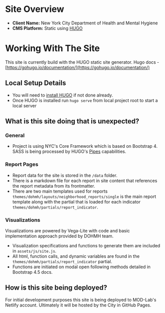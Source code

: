 # Site Overview

* **Client Name:** New York City Department of Health and Mental Hygiene
* **CMS Platform:** Static using [HUGO](https://gohugo.io/)

# Working With The Site
This site is currently build with the HUGO static site generator. Hugo docs - [https://gohugo.io/documentation/](https://gohugo.io/documentation/)

## Local Setup Details

* You will need to [install HUGO](https://gohugo.io/getting-started/installing/) if not done already.
* Once HUGO is installed run `hugo serve` from local project root to start a local server

## What is this site doing that is unexpected?

### General

* Project is using NYC's Core Framework which is based on Bootstrap 4. SASS is being processed by HUGO's [Pipes](https://gohugo.io/hugo-pipes/) capabilities.

### Report Pages

* Report data for the site is stored in the `/data` folder. 
* There is a markdown file for each report in site content that references the report metadata from its frontmatter.
* There are two main templates used for reports `themes/dohmh/layouts/neighborhood_reports/single` is the main report template along with the partial that is loaded for each indicator `themes/dohmh/partials/report_indicator`.

### Visualizations
Visualizations are powered by Vega-Lite with code and basic implementation approach provided by DOHMH team.

* Visualization specifications and functions to generate them are included in `assets/js/site.js`.
* All html, function calls, and dynamic variables are found in the `themes/dohmh/partials/report_indicator` partial.
* Functions are initiated on modal open following methods detailed in Bootstrap 4.5 docs.



## How is this site being deployed?

For initial development purposes this site is being deployed to MOD-Lab's Netlify account. Ultimately it will be hosted by the City in GitHub Pages.